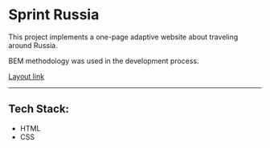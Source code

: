 # Sprint Russia

This project implements a one-page adaptive website about traveling around Russia. 

BEM methodology was used in the development process.

[Layout link](https://www.figma.com/file/5S2WSbEFL6awjVWJ0NWL8Q/Sprint-3_-Russia-_-desktop-mobile?node-id=28503%3A0)

---

## Tech Stack:

* HTML 
* CSS
